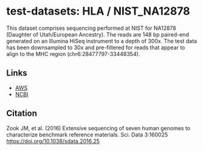 # test-datasets: HLA / NIST_NA12878

This dataset comprises sequencing performed at NIST for NA12878 (Daughter of Utah/European Ancestry). The reads are 148 bp paired-end generated on an Illumina HiSeq instrument to a depth of 300x. The test data has been downsampled to 30x and pre-filtered for reads that appear to align to the MHC region (chr6:28477797-33448354).

## Links

* [AWS](https://s3.console.aws.amazon.com/s3/buckets/giab/data/NA12878/NIST_NA12878_HG001_HiSeq_300x/)
* [NCBI](https://ftp-trace.ncbi.nlm.nih.gov/giab/ftp/data/NA12878/NIST_NA12878_HG001_HiSeq_300x/)

## Citation

Zook JM, et al. (2016) Extensive sequencing of seven human genomes to characterize benchmark reference materials. Sci. Data 3:160025 https://doi.org/10.1038/sdata.2016.25
